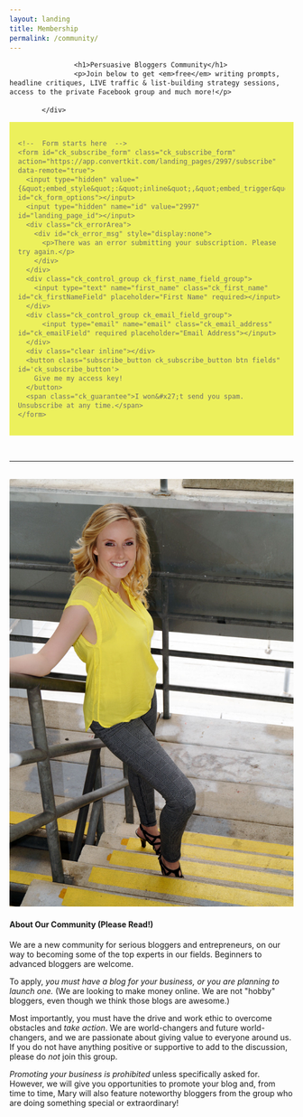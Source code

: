 ```yaml
---
layout: landing
title: Membership
permalink: /community/
---
```


<div class="container-fluid">
            <div id="invite-header" class="row">
            
                    <h1>Persuasive Bloggers Community</h1>
                    <p>Join below to get <em>free</em> writing prompts, headline critiques, LIVE traffic & list-building strategy sessions, access to the private Facebook group and much more!</p>
                    
            </div>
                    
<article>
<style type="text/css">
.ck_form {
    background-color: #ecf05c;
    padding: 3%;
    color: #6E6E6E;
    margin: 0;
}
.ck_form .ck_subscribe_button {
    background: #444349 !important;
    color: #fff !important;
    border: 2px solid #444349 !important;
}
.ck_form .ck_subscribe_button:hover {
    background: transparent !important;
    color: #383838 !important;
}
</style>

<script src="https://app.convertkit.com/assets/CKJS4.js?v=21"></script>

<div class="ck_form ck_vertical_subscription_form shadow">

  <div class="ck_form_fields">

    <!--  Form starts here  -->
    <form id="ck_subscribe_form" class="ck_subscribe_form" action="https://app.convertkit.com/landing_pages/2997/subscribe" data-remote="true">
      <input type="hidden" value="{&quot;embed_style&quot;:&quot;inline&quot;,&quot;embed_trigger&quot;:&quot;scroll_percentage&quot;,&quot;scroll_percentage&quot;:&quot;70&quot;,&quot;delay_seconds&quot;:&quot;10&quot;,&quot;display_position&quot;:&quot;br&quot;,&quot;display_devices&quot;:&quot;all&quot;,&quot;days_no_show&quot;:&quot;15&quot;,&quot;converted_behavior&quot;:&quot;show&quot;}" id="ck_form_options"></input>
      <input type="hidden" name="id" value="2997" id="landing_page_id"></input>
      <div class="ck_errorArea">
        <div id="ck_error_msg" style="display:none">
          <p>There was an error submitting your subscription. Please try again.</p>
        </div>
      </div>
      <div class="ck_control_group ck_first_name_field_group">
        <input type="text" name="first_name" class="ck_first_name" id="ck_firstNameField" placeholder="First Name" required></input>
      </div>
      <div class="ck_control_group ck_email_field_group">
          <input type="email" name="email" class="ck_email_address" id="ck_emailField" required placeholder="Email Address"></input>
      </div>
      <div class="clear inline"></div>
      <button class="subscribe_button ck_subscribe_button btn fields" id='ck_subscribe_button'>
        Give me my access key!
      </button>
      <span class="ck_guarantee">I won&#x27;t send you spam. Unsubscribe at any time.</span>
    </form>
  </div>
  
 </div>

&nbsp;
<hr>
&nbsp;
<img src="/img/photoshoot-(20).jpg" class="image-right big">
<h4>About Our Community (Please Read!)</h4>

<p>We are a new community for serious bloggers and entrepreneurs, on our way to becoming some of the top experts in our fields. Beginners to advanced bloggers are welcome.</p>

<p>To apply, <em>you must have a blog for your business, or you are planning to launch one.</em> (We are looking to make money online. We are not "hobby" bloggers, even though we think those blogs are awesome.)</p>

<p>Most importantly, you must have the drive and work ethic to overcome obstacles and <em>take action</em>. We are world-changers and future world-changers, and we are passionate about giving value to everyone around us. If you do not have anything positive or supportive to add to the discussion, please do <em>not</em> join this group.</p>

<p><em>Promoting your business is prohibited</em> unless specifically asked for. However, we will give you opportunities to promote your blog and, from time to time, Mary will also feature noteworthy bloggers from the group who are doing something special or extraordinary!</p>
</article>

        

</div>
